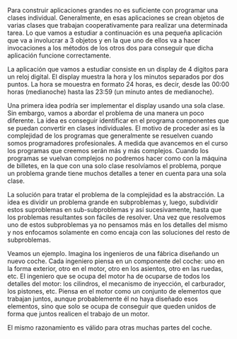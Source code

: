 Para construir aplicaciones grandes no es suficiente con programar una clases individual. Generalmente, en esas aplicaciones se crean objetos de varias clases que trabajan cooperativamente para realizar una determinada tarea. Lo que vamos a estudiar a continuación es una pequeña aplicación que va a involucrar a 3 objetos y en la que uno de ellos va a hacer invocaciones a los métodos de los otros dos para conseguir que dicha aplicación funcione correctamente.

La aplicación que vamos a estudiar consiste en un display de 4 dígitos para un reloj digital. El display muestra la hora y los minutos separados por dos puntos. La hora se mouestra en formato 24 horas, es decir, desde las 00:00 horas (medianoche) hasta las 23:59 (un minuto antes de medianoche).

Una primera idea podría ser implementar el display usando una sola clase. Sin embargo, vamos a abordar el problema de una manera un poco diferente. La idea es conseguir identificar en el programa componentes que se puedan convertir en clases individuales. El motivo de proceder así es la complejidad de los programas que generalmente se resuelven cuando somos programadores profesionales. A medida que avancemos en el curso los programas que creemos serán más y más complejos. Cuando los programas se vuelvan complejos no podremos hacer como con la máquina de billetes, en la que con una solo clase resolvíamos el problema, porque un problema grande tiene muchos detalles a tener en cuenta para una sola clase.

La solución para tratar el problema de la complejidad es la abstracción. La idea es dividir un problema grande en subproblemas y, luego, subdividir estos suproblemas en sub-subproblemas y así sucesivamente, hasta que los problemas resultantes son fáciles de resolver. Una vez que resolvemos uno de estos subproblemas ya no pensamos más en los detalles del mismo y nos enfocamos solamente en como encaja con las soluciones del resto de subproblemas. 

Veamos un ejemplo. Imagina los ingenieros de una fábrica diseñando un nuevo coche. Cada ingeniero piensa en un componente del coche: uno en la forma exterior, otro en el motor, otro en los asientos, otro en las ruedas, etc. El ingeniero que se ocupa del motor ha de ocuparse de todos los detalles del motor: los cilindros, el mecanismo de inyección, el carburador, los pistones, etc. Piensa en el motor como un conjunto de elementos que trabajan juntos, aunque probablemente él no haya diseñado esos elementos, sino que solo se ocupa de conseguir que queden unidos de forma que juntos realicen el trabajo de un motor.

El mismo razonamiento es válido para otras muchas partes del coche. 

